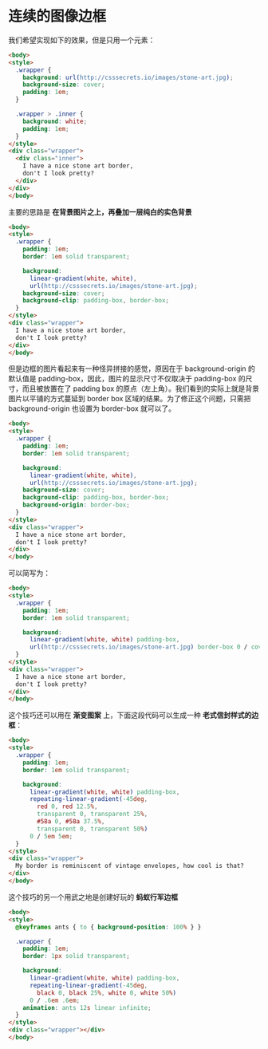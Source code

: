 # 连续的图像边框

我们希望实现如下的效果，但是只用一个元素：

```html 
<body>
<style> 
  .wrapper {
    background: url(http://csssecrets.io/images/stone-art.jpg);
    background-size: cover;
    padding: 1em;
  }

  .wrapper > .inner {
    background: white;
    padding: 1em;
  }
</style>  
<div class="wrapper">
  <div class="inner">
    I have a nice stone art border,
    don't I look pretty?
  </div>
</div>
</body>
```

主要的思路是 **在背景图片之上，再叠加一层纯白的实色背景**

```html 
<body>
<style> 
  .wrapper {
    padding: 1em;
    border: 1em solid transparent;

    background: 
      linear-gradient(white, white),
      url(http://csssecrets.io/images/stone-art.jpg);
    background-size: cover;
    background-clip: padding-box, border-box;
  }
</style>  
<div class="wrapper">
  I have a nice stone art border,
  don't I look pretty?
</div>
</body>
```

但是边框的图片看起来有一种怪异拼接的感觉，原因在于 background-origin 的默认值是 padding-box，因此，图片的显示尺寸不仅取决于 padding-box 的尺寸，而且被放置在了 padding box 的原点（左上角）。我们看到的实际上就是背景图片以平铺的方式蔓延到 border box 区域的结果。为了修正这个问题，只需把 background-origin 也设置为 border-box 就可以了。

```html 
<body>
<style> 
  .wrapper {
    padding: 1em;
    border: 1em solid transparent;

    background: 
      linear-gradient(white, white),
      url(http://csssecrets.io/images/stone-art.jpg);
    background-size: cover;
    background-clip: padding-box, border-box;
    background-origin: border-box;
  }
</style>  
<div class="wrapper">
  I have a nice stone art border,
  don't I look pretty?
</div>
</body>
```

可以简写为：

```html 
<body>
<style> 
  .wrapper {
    padding: 1em;
    border: 1em solid transparent;

    background: 
      linear-gradient(white, white) padding-box,
      url(http://csssecrets.io/images/stone-art.jpg) border-box 0 / cover;
  }
</style>  
<div class="wrapper">
  I have a nice stone art border,
  don't I look pretty?
</div>
</body>
```

这个技巧还可以用在 **渐变图案** 上，下面这段代码可以生成一种 **老式信封样式的边框**：

```html 
<body>
<style> 
  .wrapper {
    padding: 1em;
    border: 1em solid transparent;

    background: 
      linear-gradient(white, white) padding-box,
      repeating-linear-gradient(-45deg,
        red 0, red 12.5%,
        transparent 0, transparent 25%,
        #58a 0, #58a 37.5%,
        transparent 0, transparent 50%)
      0 / 5em 5em;
  }
</style>  
<div class="wrapper">
  My border is reminiscent of vintage envelopes, how cool is that?
</div>
</body>
```

这个技巧的另一个用武之地是创建好玩的 **蚂蚁行军边框**

```html 
<body>
<style> 
  @keyframes ants { to { background-position: 100% } }

  .wrapper {
    padding: 1em;
    border: 1px solid transparent;

    background: 
      linear-gradient(white, white) padding-box,
      repeating-linear-gradient(-45deg,
        black 0, black 25%, white 0, white 50%) 
      0 / .6em .6em;
    animation: ants 12s linear infinite;
  }
</style>  
<div class="wrapper"></div>
</body>
```


